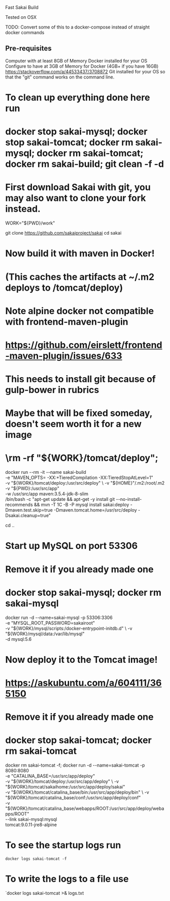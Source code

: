Fast Sakai Build

Tested on OSX

TODO: Convert some of this to a docker-compose instead of straight docker commands

Pre-requisites
--------------
Computer with at least 8GB of Memory
Docker installed for your OS
  Configure to have at 3GB of Memory for Docker (4GB+ if you have 16GB)
  https://stackoverflow.com/a/44533437/3708872
Git installed for your OS so that the "git" command works on the command line.

# To clean up everything done here run
# docker stop sakai-mysql; docker stop sakai-tomcat; docker rm sakai-mysql; docker rm sakai-tomcat; docker rm sakai-build; git clean -f -d

# First download Sakai with git, you may also want to clone your fork instead.

WORK="${PWD}/work"

git clone https://github.com/sakaiproject/sakai
cd sakai

# Now build it with maven in Docker! 
# (This caches the artifacts at ~/.m2 deploys to /tomcat/deploy)

# Note alpine docker not compatible with frontend-maven-plugin 
# https://github.com/eirslett/frontend-maven-plugin/issues/633

# This needs to install git because of gulp-bower in rubrics
# Maybe that will be fixed someday, doesn't seem worth it for a new image

# \rm -rf "${WORK}/tomcat/deploy"; 

docker run --rm -it --name sakai-build \
    -e "MAVEN_OPTS= -XX:+TieredCompilation -XX:TieredStopAtLevel=1" \
    -v "${WORK}/tomcat/deploy:/usr/src/deploy" \
    -v "${HOME}"/.m2:/root/.m2 \
    -v "${PWD}:/usr/src/app" \
    -w /usr/src/app maven:3.5.4-jdk-8-slim \
    /bin/bash -c "apt-get update && apt-get -y install git --no-install-recommends && mvn -T 1C -B -P mysql install sakai:deploy -Dmaven.test.skip=true -Dmaven.tomcat.home=/usr/src/deploy -Dsakai.cleanup=true" 

cd ..

# Start up MySQL on port 53306
# Remove it if you already made one
# docker stop sakai-mysql; docker rm sakai-mysql

docker run -d --name=sakai-mysql -p 53306:3306 \
    -e "MYSQL_ROOT_PASSWORD=sakairoot" \
    -v "${WORK}/mysql/scripts:/docker-entrypoint-initdb.d" \
    -v "${WORK}/mysql/data:/var/lib/mysql" \
    -d mysql:5.6

# Now deploy it to the Tomcat image!
# https://askubuntu.com/a/604111/365150

# Remove it if you already made one
# docker stop sakai-tomcat; docker rm sakai-tomcat

docker rm sakai-tomcat -f; docker run -d --name=sakai-tomcat -p 8080:8080 \
    -e "CATALINA_BASE=/usr/src/app/deploy" \
    -v "${WORK}/tomcat/deploy:/usr/src/app/deploy" \
    -v "${WORK}/tomcat/sakaihome:/usr/src/app/deploy/sakai" \
    -v "${WORK}/tomcat/catalina_base/bin:/usr/src/app/deploy/bin" \
    -v "${WORK}/tomcat/catalina_base/conf:/usr/src/app/deploy/conf" \
    -v "${WORK}/tomcat/catalina_base/webapps/ROOT:/usr/src/app/deploy/webapps/ROOT" \
    --link sakai-mysql:mysql \
    tomcat:9.0.11-jre8-alpine

# To see the startup logs run 
`docker logs sakai-tomcat -f`
# To write the logs to a file use
`docker logs sakai-tomcat >& logs.txt
